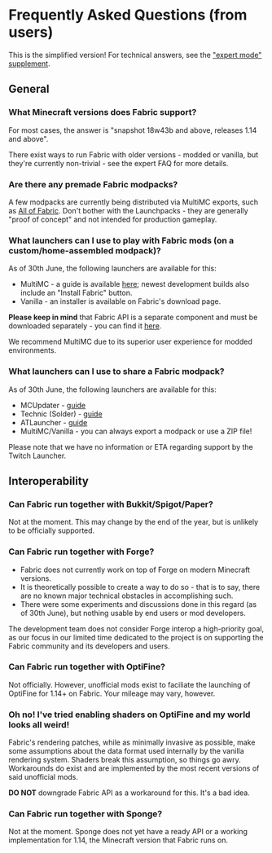 # Frequently Asked Questions (from users)

This is the simplified version\! For technical answers, see the ["expert
mode" supplement](.).

## General

### What Minecraft versions does Fabric support?

For most cases, the answer is "snapshot 18w43b and above, releases 1.14
and above".

There exist ways to run Fabric with older versions - modded or vanilla,
but they're currently non-trivial - see the expert FAQ for more details.

### Are there any premade Fabric modpacks?

A few modpacks are currently being distributed via MultiMC exports, such
as [All of Fabric](https://github.com/AllOfFabric/AOF/releases). Don't
bother with the Launchpacks - they are generally "proof of concept" and
not intended for production gameplay.

### What launchers can I use to play with Fabric mods (on a custom/home-assembled modpack)?

As of 30th June, the following launchers are available for this:

- MultiMC - a guide is available
  [here](.); newest development builds
  also include an "Install Fabric" button.
- Vanilla - an installer is available on Fabric's download page.

**Please keep in mind** that Fabric API is a separate component and must
be downloaded separately - you can find it
[here](https://www.curseforge.com/minecraft/mc-mods/fabric-api).

We recommend MultiMC due to its superior user experience for modded
environments.

### What launchers can I use to share a Fabric modpack?

As of 30th June, the following launchers are available for this:

- MCUpdater - [guide](.)
- Technic (Solder) - [guide](.)
- ATLauncher - [guide](.)
- MultiMC/Vanilla - you can always export a modpack or use a ZIP
  file\!

Please note that we have no information or ETA regarding support by the
Twitch Launcher.

## Interoperability

### Can Fabric run together with Bukkit/Spigot/Paper?

Not at the moment. This may change by the end of the year, but is
unlikely to be officially supported.

### Can Fabric run together with Forge?

- Fabric does not currently work on top of Forge on modern Minecraft
  versions.
- It is theoretically possible to create a way to do so - that is to
  say, there are no known major technical obstacles in accomplishing
  such.
- There were some experiments and discussions done in this regard (as
  of 30th June), but nothing usable by end users or mod developers.

The development team does not consider Forge interop a high-priority
goal, as our focus in our limited time dedicated to the project is on
supporting the Fabric community and its developers and users.

### Can Fabric run together with OptiFine?

Not officially. However, unofficial mods exist to faciliate the
launching of OptiFine for 1.14+ on Fabric. Your mileage may vary,
however.

### Oh no\! I've tried enabling shaders on OptiFine and my world looks all weird\!

Fabric's rendering patches, while as minimally invasive as possible,
make some assumptions about the data format used internally by the
vanilla rendering system. Shaders break this assumption, so things go
awry. Workarounds do exist and are implemented by the most recent
versions of said unofficial mods.

**DO NOT** downgrade Fabric API as a workaround for this. It's a bad
idea.

### Can Fabric run together with Sponge?

Not at the moment. Sponge does not yet have a ready API or a working
implementation for 1.14, the Minecraft version that Fabric runs on.
